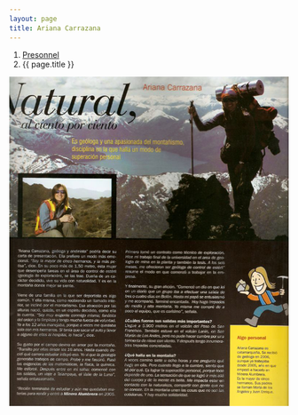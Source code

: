 ```yaml
---
layout: page
title: Ariana Carrazana
---
```


<ol class="breadcrumb">
    <li><a href="{{site.baseurl}}/personnel/">Presonnel</a></li>
    <li class="active">{{ page.title }}</li>
</ol>

![Ariana Carrazana Info](ari-carrazana-info.png)